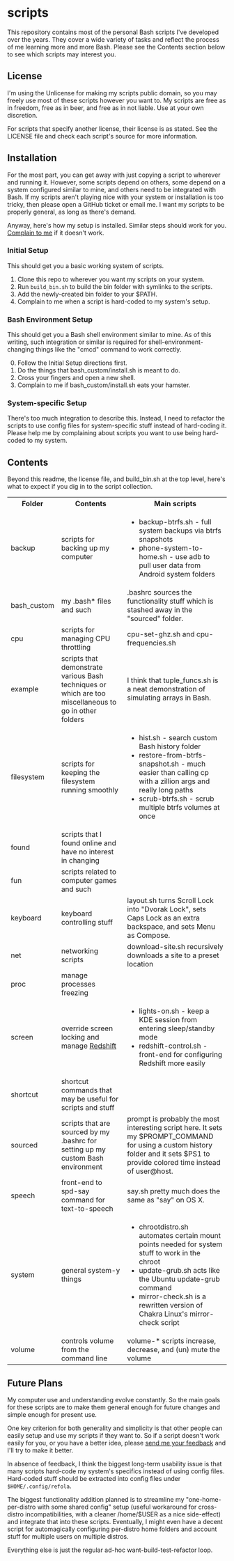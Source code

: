 scripts
=======

This repository contains most of the personal Bash scripts I've developed over the years. They cover a wide variety of tasks and reflect the process of me learning more and more Bash. Please see the Contents section below to see which scripts may interest you.


License
-------
I'm using the Unlicense for making my scripts public domain, so you may freely use most of these scripts however you want to. My scripts are free as in freedom, free as in beer, and free as in not liable. Use at your own discretion.

For scripts that specify another license, their license is as stated. See the LICENSE file and check each script's source for more information.


Installation
------------
For the most part, you can get away with just copying a script to wherever and running it. However, some scripts depend on others, some depend on a system configured similar to mine, and others need to be integrated with Bash. If my scripts aren't playing nice with your system or installation is too tricky, then please open a GitHub ticket or email me. I want my scripts to be properly general, as long as there's demand.

Anyway, here's how my setup is installed. Similar steps should work for you. <a href="http://refola.com/contact">Complain to me</a> if it doesn't work.

### Initial Setup
This should get you a basic working system of scripts.

1. Clone this repo to wherever you want my scripts on your system.
2. Run `build_bin.sh` to build the bin folder with symlinks to the scripts.
3. Add the newly-created bin folder to your $PATH.
4. Complain to me when a script is hard-coded to my system's setup.

### Bash Environment Setup
This should get you a Bash shell environment similar to mine. As of this writing, such integration or similar is required for shell-environment-changing things like the "cmcd" command to work correctly.

0. Follow the Initial Setup directions first.
1. Do the things that bash_custom/install.sh is meant to do.
2. Cross your fingers and open a new shell.
3. Complain to me if bash_custom/install.sh eats your hamster.

### System-specific Setup
There's too much integration to describe this. Instead, I need to refactor the scripts to use config files for system-specific stuff instead of hard-coding it. Please help me by complaining about scripts you want to use being hard-coded to my system.


Contents
--------

Beyond this readme, the license file, and build_bin.sh at the top level, here's what to expect if you dig in to the script collection.

<table>
<tr><th>Folder</th><th>Contents</th><th>Main scripts</th></tr>
<tr><td>backup</td><td>scripts for backing up my computer</td><td>
 <ul><li>backup-btrfs.sh - full system backups via btrfs snapshots</li><li>phone-system-to-home.sh - use adb to pull user data from Android system folders</li></td></tr>
<tr><td>bash_custom</td><td>my .bash* files and such</td><td>.bashrc sources the functionality stuff which is stashed away in the "sourced" folder.</td></tr>
<tr><td>cpu</td><td>scripts for managing CPU throttling</td><td>cpu-set-ghz.sh and cpu-frequencies.sh</td></tr>
<tr><td>example</td><td>scripts that demonstrate various Bash techniques or which are too miscellaneous to go in other folders</td><td>
 I think that tuple_funcs.sh is a neat demonstration of simulating arrays in Bash.</td></tr>
<tr><td>filesystem</td><td>scripts for keeping the filesystem running smoothly</td><td>
 <ul><li>hist.sh - search custom Bash history folder</li>
 <li>restore-from-btrfs-snapshot.sh - much easier than calling cp with a zillion args and really long paths</li>
 <li>scrub-btrfs.sh - scrub multiple btrfs volumes at once</li></ul></td></tr>
<tr><td>found</td><td>scripts that I found online and have no interest in changing</td><td /></tr>
<tr><td>fun</td><td>scripts related to computer games and such</td><td /></tr>
<tr><td>keyboard</td><td>keyboard controlling stuff</td><td>layout.sh turns Scroll Lock into "Dvorak Lock", sets Caps Lock as an extra backspace, and sets Menu as Compose.</td></tr>
<tr><td>net</td><td>networking scripts</td><td>download-site.sh recursively downloads a site to a preset location</td></tr>
<tr><td>proc</td><td>manage processes freezing</td><td /></tr>
<tr><td>screen</td><td>override screen locking and manage <a href="http://jonls.dk/redshift/">Redshift</a></td><td>
 <ul><li>lights-on.sh - keep a KDE session from entering sleep/standby mode</li><li>redshift-control.sh - front-end for configuring Redshift more easily</li></ul></td></tr>
<tr><td>shortcut</td><td>shortcut commands that may be useful for scripts and stuff</td><td /></tr>
<tr><td>sourced</td><td>scripts that are sourced by my .bashrc for setting up my custom Bash environment</td><td>prompt is probably the most interesting script here. It sets my $PROMPT_COMMAND for using a custom history folder and it sets $PS1 to provide colored time instead of user@host.</td></tr>
<tr><td>speech</td><td>front-end to spd-say command for text-to-speech</td><td>say.sh pretty much does the same as "say" on OS X.</td></tr>
<tr><td>system</td><td>general system-y things</td><td>
 <ul><li>chrootdistro.sh automates certain mount points needed for system stuff to work in the chroot</li><li>update-grub.sh acts like the Ubuntu update-grub command</li><li>mirror-check.sh is a rewritten version of Chakra Linux's mirror-check script</li></ul></td></tr>
<tr><td>volume</td><td>controls volume from the command line</td><td>volume-* scripts increase, decrease, and (un) mute the volume</td></tr>
</table>


Future Plans
------------

My computer use and understanding evolve constantly. So the main goals for these scripts are to make them general enough for future changes and simple enough for present use.

One key criterion for both generality and simplicity is that other people can easily setup and use my scripts if they want to. So if a script doesn't work easily for you, or you have a better idea, please <a href="http://refola.com/contact">send me your feedback</a> and I'll try to make it better.

In absence of feedback, I think the biggest long-term usability issue is that many scripts hard-code my system's specifics instead of using config files. Hard-coded stuff should be extracted into config files under `$HOME/.config/refola`.

The biggest functionality addition planned is to streamline my "one-home-per-distro with some shared config" setup (useful workaround for cross-distro incompatibilities, with a cleaner /home/$USER as a nice side-effect) and integrate that into these scripts. Eventually, I might even have a decent script for automagically configuring per-distro home folders and account stuff for multiple users on multiple distros.

Everything else is just the regular ad-hoc want-build-test-refactor loop.
